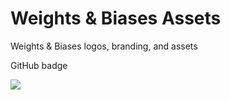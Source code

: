 # Weights & Biases Assets
Weights & Biases logos, branding, and assets

GitHub badge

![](https://raw.githubusercontent.com/wandb/assets/7ed593ebc16ce12c9345470d85f374b3b12977f2/wandb-github-badge.svg)
